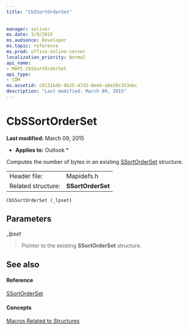 ```yaml
---
title: "CbSSortOrderSet"
 
 
manager: soliver
ms.date: 3/9/2015
ms.audience: Developer
ms.topic: reference
ms.prod: office-online-server
localization_priority: Normal
api_name:
- MAPI.CbSSortOrderSet
api_type:
- COM
ms.assetid: c0131b4b-9b25-47d3-8eeb-abe29c353ebc
description: "Last modified: March 09, 2015"
---
```


# CbSSortOrderSet

 **Last modified:** March 09, 2015 
  
 * **Applies to:** Outlook * 
  
Computes the number of bytes in an existing [SSortOrderSet](ssortorderset.md) structure. 
  
|||
|:-----|:-----|
|Header file:  <br/> |Mapidefs.h  <br/> |
|Related structure:  <br/> |**SSortOrderSet** <br/> |
   
```
CbSSortOrderSet (_lpset)
```

## Parameters

 __lpset_
  
> Pointer to the existing **SSortOrderSet** structure. 
    
## See also

#### Reference

[SSortOrderSet](ssortorderset.md)
#### Concepts

[Macros Related to Structures](macros-related-to-structures.md)

